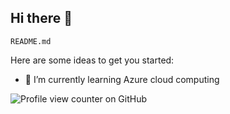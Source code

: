## Hi there 👋

`README.md`

Here are some ideas to get you started:

- 🌱 I’m currently learning Azure cloud computing

![Profile view counter on GitHub](https://komarev.com/ghpvc/?username=betussi)
